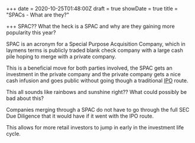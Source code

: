 +++
date = 2020-10-25T01:48:00Z
draft = true
showDate = true
title = "SPACs - What are they?"

+++
SPAC?? What the heck is a SPAC and why are they gaining more popularity this year?

SPAC is an acronym for a Special Purpose Acquisition Company, which in laymens terms is publicly traded blank check company with a large cash pile hoping to merge with a private company.

This is a beneficial move for both parties involved, the SPAC gets an investment in the private company and the private company gets a nice cash infusion and goes public without going though a traditional [IPO](https://www.investopedia.com/terms/i/ipo.asp "IPO") route.

This all sounds like rainbows and sunshine right?? What could possibly be bad about this?

Companies merging through a SPAC do not have to go through the full SEC Due Diligence that it would have if it went with the IPO route.

 This allows for more retail investors to jump in early in the investment life cycle. 